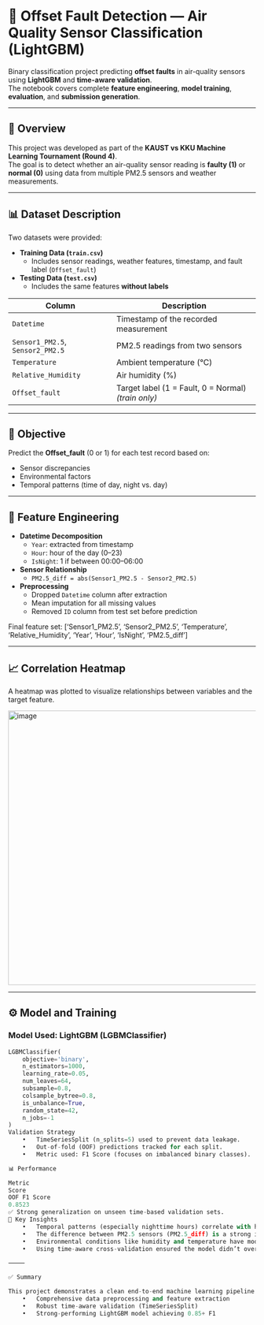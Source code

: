 # 🧪 Offset Fault Detection — Air Quality Sensor Classification (LightGBM)

Binary classification project predicting **offset faults** in air-quality sensors using **LightGBM** and **time-aware validation**.  
The notebook covers complete **feature engineering**, **model training**, **evaluation**, and **submission generation**.

---

## 📘 Overview

This project was developed as part of the **KAUST vs KKU Machine Learning Tournament (Round 4)**.  
The goal is to detect whether an air-quality sensor reading is **faulty (1)** or **normal (0)** using data from multiple PM2.5 sensors and weather measurements.

---

## 📊 Dataset Description

Two datasets were provided:

- **Training Data (`train.csv`)**
  - Includes sensor readings, weather features, timestamp, and fault label (`Offset_fault`)
- **Testing Data (`test.csv`)**
  - Includes the same features **without labels**

| Column | Description |
|--------|--------------|
| `Datetime` | Timestamp of the recorded measurement |
| `Sensor1_PM2.5`, `Sensor2_PM2.5` | PM2.5 readings from two sensors |
| `Temperature` | Ambient temperature (°C) |
| `Relative_Humidity` | Air humidity (%) |
| `Offset_fault` | Target label (1 = Fault, 0 = Normal) *(train only)* |

---

## 🧠 Objective

Predict the **Offset_fault** (0 or 1) for each test record based on:
- Sensor discrepancies  
- Environmental factors  
- Temporal patterns (time of day, night vs. day)

---

## 🧰 Feature Engineering

- **Datetime Decomposition**
  - `Year`: extracted from timestamp  
  - `Hour`: hour of the day (0–23)  
  - `IsNight`: 1 if between 00:00–06:00  
- **Sensor Relationship**
  - `PM2.5_diff = abs(Sensor1_PM2.5 - Sensor2_PM2.5)`  
- **Preprocessing**
  - Dropped `Datetime` column after extraction  
  - Mean imputation for all missing values  
  - Removed `ID` column from test set before prediction  

Final feature set: [‘Sensor1_PM2.5’, ‘Sensor2_PM2.5’, ‘Temperature’, ‘Relative_Humidity’,
‘Year’, ‘Hour’, ‘IsNight’, ‘PM2.5_diff’]

---

## 📈 Correlation Heatmap

A heatmap was plotted to visualize relationships between variables and the target feature.

<img width="630" height="557" alt="image" src="https://github.com/user-attachments/assets/e9da9d37-4289-4a71-9f2b-5aa0168b402c" />


---

## ⚙️ Model and Training

### **Model Used:** LightGBM (LGBMClassifier)
```python
LGBMClassifier(
    objective='binary',
    n_estimators=1000,
    learning_rate=0.05,
    num_leaves=64,
    subsample=0.8,
    colsample_bytree=0.8,
    is_unbalance=True,
    random_state=42,
    n_jobs=-1
)
Validation Strategy
	•	TimeSeriesSplit (n_splits=5) used to prevent data leakage.
	•	Out-of-fold (OOF) predictions tracked for each split.
	•	Metric used: F1 Score (focuses on imbalanced binary classes).

📊 Performance

Metric
Score
OOF F1 Score
0.8523
✅ Strong generalization on unseen time-based validation sets.
🧩 Key Insights
	•	Temporal patterns (especially nighttime hours) correlate with higher fault probability.
	•	The difference between PM2.5 sensors (PM2.5_diff) is a strong indicator of faulty readings.
	•	Environmental conditions like humidity and temperature have moderate influence.
	•	Using time-aware cross-validation ensured the model didn’t overfit on chronological data.

⸻

✅ Summary

This project demonstrates a clean end-to-end machine learning pipeline:
	•	Comprehensive data preprocessing and feature extraction
	•	Robust time-aware validation (TimeSeriesSplit)
	•	Strong-performing LightGBM model achieving 0.85+ F1
